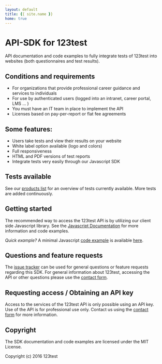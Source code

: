 ```yaml
---
layout: default
title: {{ site.name }}
home: true
---
```


# API-SDK for 123test
API documentation and code examples to fully integrate tests of 123test into websites (both questionnaires and test results).

## Conditions and requirements
- For organizations that provide professional career guidance and services to individuals
- For use by authenticated users (logged into an intranet, career portal, LMS … )
- You must have an IT team in place to implement the API
- Licenses based on pay-per-report or flat fee agreements

## Some features:
- Users take tests and view their results on your website
- White label option available (logo and colors)
- Full responsiveness
- HTML and PDF versions of test reports
- Integrate tests very easily through our Javascript SDK

## Tests available
See our [products list](available-products) for an overview of tests currently available. More tests are added continuously.

## Getting started
The recommended way to access the 123test API is by utilizing our client side Javascript library. See the [Javascript Documentation](js) for more information and code examples.

*Quick example?* A minimal Javascript [code example](js/examples/full-example) is available [here](js/examples/full-example).

## Questions and feature requests

The [issue tracker](https://github.com/123test/api-sdk/issues) can be used for general questions or feature requests regarding this SDK. For general information about 123test, accessing the API or other questions please use the [contact form](https://www.123test.com/contact/).

## Requesting access / Obtaining an API key

Access to the services of the 123test API is only possible using an API key. Use of the API is for professional use only. Contact us using the [contact form](https://www.123test.com/contact/) for more information.

## Copyright

The SDK documentation and code examples are licensed under the MIT License.

Copyright (c) 2016 123test
